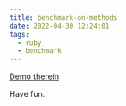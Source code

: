 ```yaml
---
title: benchmark-on-methods
date: 2022-04-30 12:24:01
tags:
  - ruby
  - benchmark
---
```


[Demo therein](https://github.com/liijunwei/benchmark-on-instantiation-and-classmethod)

Have fun.

